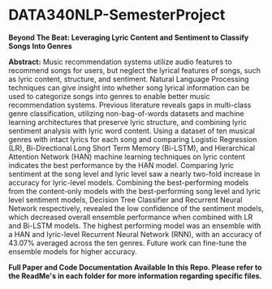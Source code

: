 # DATA340NLP-SemesterProject

**Beyond The Beat: Leveraging Lyric Content and Sentiment to Classify Songs Into Genres**

**Abstract:** Music recommendation systems utilize audio features to recommend songs for users, but neglect the lyrical features of songs, such as lyric content, structure, and sentiment. Natural Language Processing techniques can give insight into whether song lyrical information can be used to categorize songs into genres to enable better music recommendation systems. Previous literature reveals gaps in multi-class genre classification, utilizing non-bag-of-words datasets and machine learning architectures that preserve lyric structure, and combining lyric sentiment analysis with lyric word content. Using a dataset of ten musical genres with intact lyrics for each song and comparing Logistic Regression (LR), Bi-Directional Long Short Term Memory (Bi-LSTM), and Hierarchical Attention Network (HAN) machine learning techniques on lyric content indicates the best performance by the HAN model. Comparing lyric sentiment at the song level and lyric level saw a nearly two-fold increase in accuracy for lyric-level models. Combining the best-performing models from the content-only models with the best-performing song level and lyric level sentiment models, Decision Tree Classifier and Recurrent Neural Network respectively, revealed the low confidence of the sentiment models, which decreased overall ensemble performance when combined with LR and Bi-LSTM models. The highest performing model was an ensemble with a HAN and lyric-level Recurrent Neural Network (RNN), with an accuracy of 43.07% averaged across the ten genres. Future work can fine-tune the ensemble models for higher accuracy. 

**Full Paper and Code Documentation Available In this Repo. Please refer to the ReadMe's in each folder for more information regarding specific files.**

